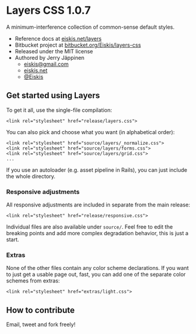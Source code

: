 
# Layers CSS 1.0.7

A minimum-interference collection of common-sense default styles.

- Reference docs at [eiskis.net/layers](http://eiskis.net/layers/)
- Bitbucket project at [bitbucket.org/Eiskis/layers-css](https://bitbucket.org/Eiskis/layers-css)
- Released under the MIT license
- Authored by Jerry Jäppinen
	- [eiskis@gmail.com](mailto:eiskis@gmail.com)
	- [eiskis.net](http://eiskis.net/)
	- [@Eiskis](https://twitter.com/Eiskis)



## Get started using Layers

To get it all, use the single-file compilation:

	<link rel="stylesheet" href="release/layers.css">

You can also pick and choose what you want (in alphabetical order):

	<link rel="stylesheet" href="source/layers/_normalize.css">
	<link rel="stylesheet" href="source/layers/forms.css">
	<link rel="stylesheet" href="source/layers/grid.css">
	...

If you use an autoloader (e.g. asset pipeline in Rails), you can just include the whole directory.



### Responsive adjustments

All responsive adjustments are included in separate from the main release:

	<link rel="stylesheet" href="release/responsive.css">

Individual files are also available under `source/`. Feel free to edit the breaking points and add more complex degradation behavior, this is just a start.



### Extras

None of the other files contain any color scheme declarations. If you want to just get a usable page out, fast, you can add one of the separate color schemes from extras:

	<link rel="stylesheet" href="extras/light.css">



## How to contribute

Email, tweet and fork freely!


